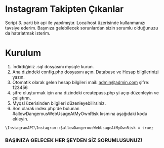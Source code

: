 # Instagram Takipten Çıkanlar

Script 3. parti bir api ile yapılmıştır. Localhost üzerisinde kullanmanızı tavsiye ederim. Başınıza gelebilecek sorunlardan sizin sorumlu olduğunuzu da hatırlatmak isterim.

# Kurulum

1. İndirdiğiniz .sql dosyasını mysqle kurun.
2. Ana dizindeki config.php dosyasını açın. Database ve Hesap bilgilerinizi yazın.
3. Otomatik olarak gelen hesap bilgileri mail: admin@admin.com şifre: 123456
4. şifre oluşturmak için ana dizindeki createpass.php yi açıp düzenleyin ve çalıştırın.
5. Myqsl üzerisinden bilgileri düzenleyebilirsiniz.
6. Son olarak index.php'de bulunan #allowDangerousWebUsageAtMyOwnRisk kısmına aşağıdaki kodu ekleyin.
```
\InstagramAPI\Instagram::$allowDangerousWebUsageAtMyOwnRisk = true;
``` 
### BAŞINIZA GELECEK HER ŞEYDEN SİZ SORUMLUSUNUZ!



